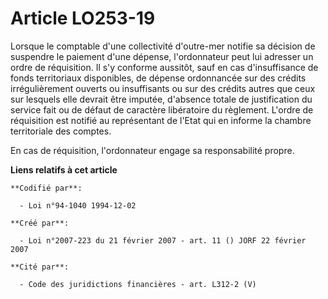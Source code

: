 # Article LO253-19

Lorsque le comptable d'une collectivité d'outre-mer notifie sa décision de suspendre le paiement d'une dépense, l'ordonnateur
peut lui adresser un ordre de réquisition. Il s'y conforme aussitôt, sauf en cas d'insuffisance de fonds territoriaux
disponibles, de dépense ordonnancée sur des crédits irrégulièrement ouverts ou insuffisants ou sur des crédits autres que
ceux sur lesquels elle devrait être imputée, d'absence totale de justification du service fait ou de défaut de caractère
libératoire du règlement. L'ordre de réquisition est notifié au représentant de l'Etat qui en informe la chambre territoriale
des comptes.

En cas de réquisition, l'ordonnateur engage sa responsabilité propre.

**Liens relatifs à cet article**

	**Codifié par**:

	  - Loi n°94-1040 1994-12-02

	**Créé par**:

	  - Loi n°2007-223 du 21 février 2007 - art. 11 () JORF 22 février 2007

	**Cité par**:

	  - Code des juridictions financières - art. L312-2 (V)
